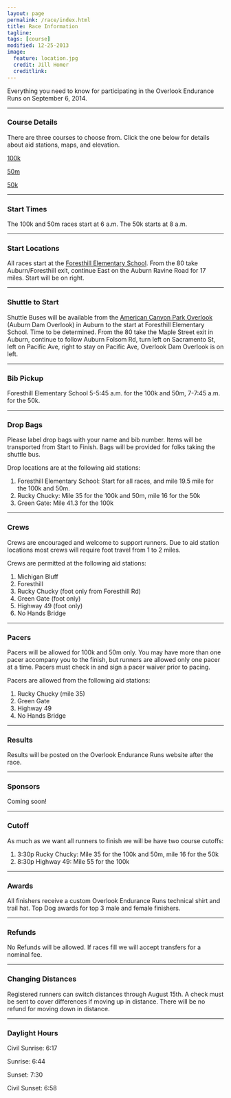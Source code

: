 ```yaml
---
layout: page
permalink: /race/index.html
title: Race Information
tagline: 
tags: [course]
modified: 12-25-2013
image:
  feature: location.jpg
  credit: Jill Homer
  creditlink: 
---
```


<p class="lead">Everything you need to know for participating in the Overlook Endurance Runs on September 6, 2014.</p>

<hr>

### Course Details

There are three courses to choose from. Click the one below for details about aid stations, maps, and elevation.

<a href="{{ site.url }}/course/100k">100k</a>

<a href="{{ site.url }}/course/50m">50m</a>

<a href="{{ site.url }}/course/50k">50k</a>

<hr>

### Start Times

The 100k and 50m races start at 6 a.m. The 50k starts at 8 a.m.

<hr>

### Start Locations

All races start at the <a target="_blank" href="http://goo.gl/63kN9b">Foresthill Elementary School</a>. From the 80 take Auburn/Foresthill exit, continue East on the Auburn Ravine Road for 17 miles. Start will be on right.

<hr>

### Shuttle to Start

Shuttle Buses will be available from the <a href="http://goo.gl/k9Kqrq" target="_blank">American Canyon Park Overlook</a> (Auburn Dam Overlook) in Auburn to the start at Foresthill Elementary School. Time to be determined. From the 80 take the Maple Street exit in Auburn, continue to follow Auburn Folsom Rd, turn left on Sacramento St, left on Pacific Ave, right to stay on Pacific Ave, Overlook Dam Overlook is on left.

<hr>

### Bib Pickup

Foresthill Elementary School 5-5:45 a.m. for the 100k and 50m, 7-7:45 a.m. for the 50k.

<hr>


### Drop Bags

Please label drop bags with your name and bib number. Items will be transported from Start to Finish.  Bags will be provided for folks taking the shuttle bus. 

Drop locations are at the following aid stations:

<ol>
	<li>Foresthill Elementary School: Start for all races, and mile 19.5 mile for the 100k and 50m.</li>
	<li>Rucky Chucky: Mile 35 for the 100k and 50m, mile 16 for the 50k</li>
	<li>Green Gate: Mile 41.3 for the 100k</li>
</ol>

<hr>

### Crews

Crews are encouraged and welcome to support runners. Due to aid station locations most crews will require foot travel from 1 to 2 miles.   

Crews are permitted at the following aid stations:

<ol>
	<li>Michigan Bluff</li>
	<li>Foresthill</li>
	<li>Rucky Chucky (foot only from Foresthill Rd)</li>
	<li>Green Gate (foot only)</li>
	<li>Highway 49 (foot only)</li>
	<li>No Hands Bridge</li>
</ol>

<hr>

### Pacers

Pacers will be allowed for 100k and 50m only. You may have more than one pacer accompany you to the finish, but runners are allowed only one pacer at a time. Pacers must check in and sign a pacer waiver prior to pacing.

Pacers are allowed from the following aid stations:

<ol>
	<li>Rucky Chucky (mile 35)</li>
	<li>Green Gate</li>
	<li>Highway 49</li>
	<li>No Hands Bridge</li>
</ol>

<hr>


### Results

Results will be posted on the Overlook Endurance Runs website after the race.

<hr>

### Sponsors

Coming soon!

<hr>

### Cutoff

As much as we want all runners to finish we will be have two course cutoffs:

<ol>
	<li>3:30p Rucky Chucky: Mile 35 for the 100k and 50m, mile 16 for the 50k</li>
	<li>8:30p Highway 49: Mile 55 for the 100k</li>
</ol>

<hr>

### Awards

All finishers receive a custom Overlook Endurance Runs technical shirt and trail hat. Top Dog awards for top 3 male and female finishers.

<hr>


### Refunds

No Refunds will be allowed. If races fill we will accept transfers for a nominal fee. 

<hr>

### Changing Distances

Registered runners can switch distances through August 15th. A check must be sent to cover differences if moving up in distance. There will be no refund for moving down in distance. 

<hr>

### Daylight Hours

Civil Sunrise: 6:17

Sunrise: 6:44

Sunset: 7:30

Civil Sunset: 6:58
